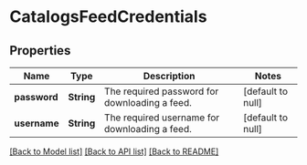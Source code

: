 # CatalogsFeedCredentials
## Properties

| Name | Type | Description | Notes |
|------------ | ------------- | ------------- | -------------|
| **password** | **String** | The required password for downloading a feed. | [default to null] |
| **username** | **String** | The required username for downloading a feed. | [default to null] |

[[Back to Model list]](../README.md#documentation-for-models) [[Back to API list]](../README.md#documentation-for-api-endpoints) [[Back to README]](../README.md)


